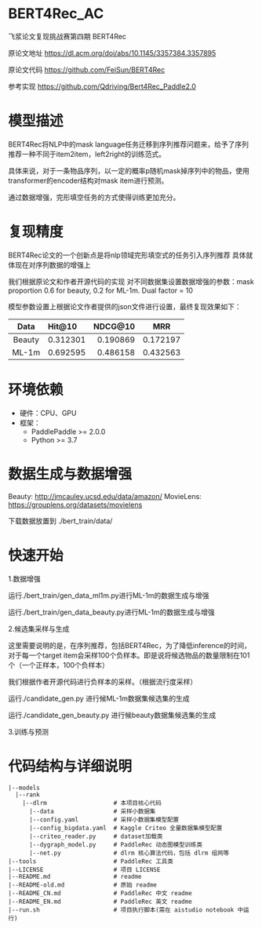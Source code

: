# BERT4Rec_AC
飞浆论文复现挑战赛第四期 BERT4Rec

原论文地址 https://dl.acm.org/doi/abs/10.1145/3357384.3357895

原论文代码 https://github.com/FeiSun/BERT4Rec

参考实现 https://github.com/Qdriving/Bert4Rec_Paddle2.0

# 模型描述
BERT4Rec将NLP中的mask language任务迁移到序列推荐问题来，给予了序列推荐一种不同于item2item，left2right的训练范式。

具体来说，对于一条物品序列，以一定的概率p随机mask掉序列中的物品，使用transformer的encoder结构对mask item进行预测。

通过数据增强，完形填空任务的方式使得训练更加充分。

# 复现精度

BERT4Rec论文的一个创新点是将nlp领域完形填空式的任务引入序列推荐 具体就体现在对序列数据的增强上

我们根据原论文和作者开源代码的实现 对不同数据集设置数据增强的参数：mask proportion 0.6 for beauty, 0.2 for ML-1m. Dual factor = 10 

模型参数设置上根据论文作者提供的json文件进行设置，最终复现效果如下：



| Data | Hit@10 | NDCG@10 | MRR|
|:-------:|:-----|--------:|--------|
|Beauty| 0.312301 | 0.190869 |0.172197 |
|ML-1m| 0.692595| 0.486158 | 0.432563|


# 环境依赖
- 硬件：CPU、GPU
- 框架： 
   - PaddlePaddle >= 2.0.0 
   - Python >= 3.7
        


# 数据生成与数据增强
Beauty: http://jmcauley.ucsd.edu/data/amazon/
MovieLens: https://grouplens.org/datasets/movielens

下载数据放置到 ./bert_train/data/


# 快速开始

1.数据增强

运行./bert_train/gen_data_ml1m.py进行ML-1m的数据生成与增强

运行./bert_train/gen_data_beauty.py进行ML-1m的数据生成与增强

2.候选集采样与生成

这里需要说明的是，在序列推荐，包括BERT4Rec，为了降低inference的时间，对于每一个target item会采样100个负样本。即是说将候选物品的数量限制在101个（一个正样本，100个负样本）

我们根据作者开源代码进行负样本的采样。（根据流行度采样）

运行./candidate_gen.py 进行候ML-1m数据集候选集的生成

运行./candidate_gen_beauty.py 进行候beauty数据集候选集的生成

3.训练与预测




# 代码结构与详细说明

```
|--models
  |--rank
    |--dlrm                   # 本项目核心代码
      |--data                 # 采样小数据集
      |--config.yaml          # 采样小数据集模型配置
      |--config_bigdata.yaml  # Kaggle Criteo 全量数据集模型配置
      |--criteo_reader.py     # dataset加载类            
      |--dygraph_model.py     # PaddleRec 动态图模型训练类
      |--net.py               # dlrm 核心算法代码，包括 dlrm 组网等
|--tools                      # PaddleRec 工具类
|--LICENSE                    # 项目 LICENSE
|--README.md                  # readme
|--README-old.md              # 原始 readme
|--README_CN.md               # PaddleRec 中文 readme
|--README_EN.md               # PaddleRec 英文 readme
|--run.sh                     # 项目执行脚本(需在 aistudio notebook 中运行)
```
